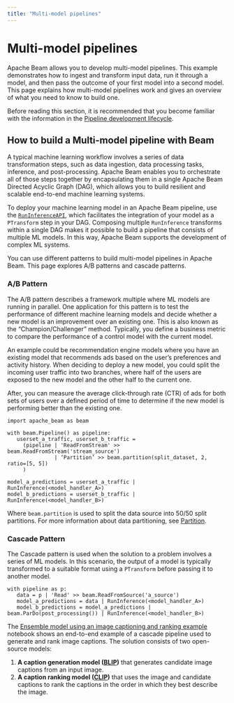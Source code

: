 ```yaml
---
title: "Multi-model pipelines"
---
```

<!--
Licensed under the Apache License, Version 2.0 (the "License");
you may not use this file except in compliance with the License.
You may obtain a copy of the License at

http://www.apache.org/licenses/LICENSE-2.0

Unless required by applicable law or agreed to in writing, software
distributed under the License is distributed on an "AS IS" BASIS,
WITHOUT WARRANTIES OR CONDITIONS OF ANY KIND, either express or implied.
See the License for the specific language governing permissions and
limitations under the License.
-->

# Multi-model pipelines

Apache Beam allows you to develop multi-model pipelines. This example demonstrates how to ingest
and transform input data, run it through a model, and then pass the outcome of your first model
into a second model. This page explains how multi-model pipelines work and gives an overview of what
you need to know to build one.

Before reading this section, it is recommended that you become familiar with the information in
the [Pipeline development lifecycle](https://beam.apache.org/documentation/pipelines/design-your-pipeline/).

## How to build a Multi-model pipeline with Beam

A typical machine learning workflow involves a series of data transformation steps, such as data
ingestion, data processing tasks, inference, and post-processing. Apache Beam enables you to orchestrate
all of those steps together by encapsulating them in a single Apache Beam Directed Acyclic Graph (DAG), which allows you to build
resilient and scalable end-to-end machine learning systems.

To deploy your machine learning model in an Apache Beam pipeline, use
the [`RunInferenceAPI`](https://beam.apache.org/documentation/sdks/python-machine-learning/), which
facilitates the integration of your model as a `PTransform` step in your DAG. Composing
multiple `RunInference` transforms within a single DAG makes it possible to build a pipeline that consists
of multiple ML models. In this way, Apache Beam supports the development of complex ML systems.

You can use different patterns to build multi-model pipelines in Apache Beam. This page explores A/B patterns and cascade patterns.

### A/B Pattern

The A/B pattern describes a framework multiple where ML models are running in parallel. One
application for this pattern is to test the performance of different machine learning models and
decide whether a new model is an improvement over an existing one. This is also known as the
“Champion/Challenger” method. Typically, you define a business metric to compare the performance
of a control model with the current model.

An example could be recommendation engine models where you have an existing model that recommends
ads based on the user’s preferences and activity history. When deciding to deploy a new model, you
could split the incoming user traffic into two branches, where half of the users are exposed to the
new model and the other half to the current one.

After, you can measure the average click-through rate (CTR) of ads for both sets of
users over a defined period of time to determine if the new model is performing better than the
existing one.

```
import apache_beam as beam

with beam.Pipeline() as pipeline:
   userset_a_traffic, userset_b_traffic =
     (pipeline | 'ReadFromStream' >> beam.ReadFromStream('stream_source')
               | ‘Partition’ >> beam.partition(split_dataset, 2, ratio=[5, 5])
     )

model_a_predictions = userset_a_traffic | RunInference(<model_handler_A>)
model_b_predictions = userset_b_traffic | RunInference(<model_handler_B>)
```

Where `beam.partition` is used to split the data source into 50/50 split partitions. For more
information about data partitioning,
see [Partition](https://beam.apache.org/documentation/transforms/python/elementwise/partition/).

### Cascade Pattern

The Cascade pattern is used when the solution to a problem involves a series of ML models. In
this scenario, the output of a model is typically transformed to a suitable format using
a `PTransform` before passing it to another model.

```
with pipeline as p:
   data = p | 'Read' >> beam.ReadFromSource('a_source')
   model_a_predictions = data | RunInference(<model_handler_A>)
   model_b_predictions = model_a_predictions | beam.ParDo(post_processing()) | RunInference(<model_handler_B>)
```

The [Ensemble model using an image captioning and ranking example](https://github.com/apache/beam/tree/master/examples/notebooks/beam-ml/run_inference_multi_model.ipynb) notebook shows an end-to-end example of a cascade pipeline used to generate and rank image
captions. The solution consists of two open-source models:

1. **A caption generation model ([BLIP](https://github.com/salesforce/BLIP))** that generates
   candidate image captions from an input image.
2. **A caption ranking model ([CLIP](https://github.com/openai/CLIP))** that uses the image and
   candidate captions to rank the captions in the order in which they best describe the image.

